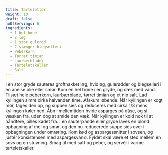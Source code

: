 ```yaml
---
title: Tarteletter
weight: 10
draft: false
noOfServings: 6
ingredients:
  - 1 hel høne
  - 2 løg
  - 1 stor gulerod
  - 2 stænger blegselleri
  - Peberkorn
  - Tørret timian
  - Laurbærblade\
  - Tarteletskaller
  - Salt
---
```


I en stor gryde sauteres grofthakket løg, hvidløg, gulerødder og
blegselleri i en anelse olie eller smør. Kom en hel høne i en gryde, og
dæk med vand. Tilsæt hele peberkorn, laurbærblade, tørret timian og et
nip salt. Lad kyllingen simre cirka halvanden time. Afskum løbende. Når
kyllingen er kogt mør, tages den op, og suppen sies og reduceres med
cirka 1/3 mens kyllingen køler ned. Åbn i mellemtiden hvide asparges på
dåse, og si væsken fra, uden dog at smide den væk. Når kyllingen er kold
nok til at håndtere, pilles kødet fra. I en sauterpande eller gryde
laves en blond opbagning af mel og smør, og den nu reducerede suppe sies
over i opbagningen under omrøring. Kom kød og aspargessnitter i sovsen,
og justér konsistensen med aspargesvand. Fyldet skal være et sted mellem
en sovs og en stuvning. Smag til med salt og peber, og servér i varme
tarteletskaller.

